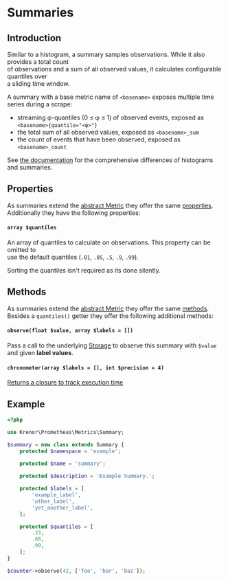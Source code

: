 Summaries
=========

## Introduction

Similar to a histogram, a summary samples observations. While it also provides a total count  
of observations and a sum of all observed values, it calculates configurable quantiles over  
a sliding time window.

A summary with a base metric name of `<basename>` exposes multiple time series during a scrape:

* streaming φ-quantiles (0 ≤ φ ≤ 1) of observed events, exposed as `<basename>{quantile="<φ>"}`
* the total sum of all observed values, exposed as `<basename>_sum`
* the count of events that have been observed, exposed as `<basename>_count`

See [the documentation][histograms-vs-summaries] for the comprehensive differences of histograms and summaries.

## Properties

As summaries extend the [abstract Metric](README.md) they offer the same [properties](README.md#properties).  
Additionally they have the following properties:

#### `array $quantiles`

An array of quantiles to calculate on observations.  This property can be omitted to  
use the default quantiles (`.01`, `.05`, `.5`, `.9`, `.99`).

Sorting the quantiles isn't required as its done silently.  

## Methods

As summaries extend the [abstract Metric](README.md) they offer the same [methods](README.md#methods).    
Besides a `quantiles()` getter they offer the following additional methods:

#### `observe(float $value, array $labels = [])`

Pass a call to the underlying [Storage](./storage/README.md) to observe this summary with `$value` and 
given **label values**.

#### `chronometer(array $labels = [], int $precision = 4)`

[Returns a closure to track execution time](TRACKING_EXECUTION_TIME.md)

## Example

```php
<?php

use Krenor\Prometheus\Metrics\Summary;

$summary = new class extends Summary {
    protected $namespace = 'example';
    
    protected $name = 'summary';

    protected $description = 'Example Summary.';

    protected $labels = [
        'example_label',
        'other_label',
        'yet_another_label',
    ];

    protected $quantiles = [
        .33,
        .66,
        .99,
    ];
}

$counter->observe(42, ['foo', 'bar', 'baz']);
```

[histograms-vs-summaries]: https://prometheus.io/docs/practices/histograms/
